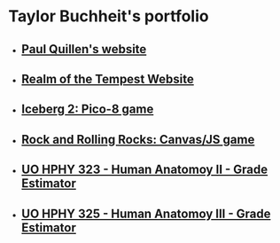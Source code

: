 # <h1>Taylor Buchheit's portfolio</h1>

<ul>
<li><h2><a href="https://7aylor.github.io/Paul%20Quillen%20Website/index.html">Paul Quillen's website</a></h2></li>

<li><h2><a href="https://github.com/7aylor/RealmOfTheTempest/blob/master/index.html">Realm of the Tempest Website</a></h2></li>

<li><h2><a href="https://7aylor.github.io/iceberg2/">Iceberg 2: Pico-8 game</a></h2></li>

<li><h2><a href="https://7aylor.github.io/OMGJam5/index.html">Rock and Rolling Rocks: Canvas/JS game</a></h2></li>

<li><h2><a href="https://7aylor.github.io/HPHY323-Human%20AnatomyII-GradeEstimator.html">UO HPHY 323 - Human Anatomoy II - Grade Estimator</a></h2></li>

<li><h2><a href="https://7aylor.github.io/HPHY325-Human%20AnatomyIII-GradeEstimator.html">UO HPHY 325 - Human Anatomoy III - Grade Estimator</a></h2></li>

</ul>
